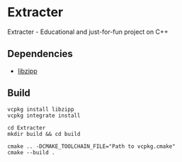 # Extracter

Extracter - Educational and just-for-fun project on С++

## Dependencies

* [libzipp](https://github.com/ctabin/libzippp)

## Build

```shell
vcpkg install libzipp
vcpkg integrate install

cd Extracter
mkdir build && cd build

cmake .. -DCMAKE_TOOLCHAIN_FILE="Path to vcpkg.cmake"
cmake --build .
```
